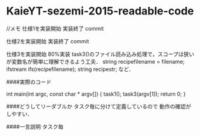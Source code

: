 # KaieYT-sezemi-2015-readable-code
//メモ
仕様1を実装開始
実装終了
commit

仕様2を実装開始
実装終了
commit

仕様3を実装開始
80%実装
task3()のファイル読み込み処理で，スコープは狭いが変数名が簡単に理解できるよう工夫．
string recipefilename = filename;
ifstream ifs(recipefilename);
string recipestr;
など．

####実際のコード

int main(int argc, const char * argv[]) {
    task1();
    task3(argv[1]);
    return 0;
}

####どうしてリーダブルか
タスク毎に分けて定義しているので
動作の確認がしやすい．

####一言説明
タスク毎
